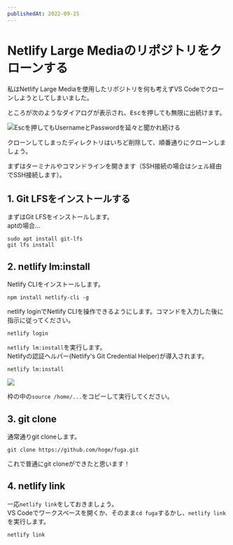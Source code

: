 ```yaml
---
publishedAt: 2022-09-25
---
```


# Netlify Large Mediaのリポジトリをクローンする

私はNetlify Large Mediaを使用したリポジトリを何も考えずVS Codeでクローンしようとしてしまいました。

ところが次のようなダイアログが表示され、<kbd>Esc</kbd>を押しても無限に出続けます。

![](vscode.avif "Escを押してもUsernameとPasswordを延々と聞かれ続ける")

クローンしてしまったディレクトリはいちど削除して、順番通りにクローンしましょう。

まずはターミナルやコマンドラインを開きます（SSH接続の場合はシェル経由でSSH接続します）。

## 1. Git LFSをインストールする
まずはGit LFSをインストールします。  
aptの場合…

```
sudo apt install git-lfs
git lfs install
```

## 2. netlify lm:install
Netlify CLIをインストールします。

```
npm install netlify-cli -g
```

netlify loginでNetlify CLIを操作できるようにします。コマンドを入力した後に指示に従ってください。

```
netlify login
```

`netlify lm:install`を実行します。  
Netlifyの認証ヘルパー(Netlify's Git Credential Helper)が導入されます。

```
netlify lm:install
```

![](lm%20install.avif)

枠の中の`source /home/...`をコピーして実行してください。

## 3. git clone
通常通りgit cloneします。

```
git clone https://github.com/hoge/fuga.git
```

これで普通にgit cloneができたと思います！

## 4. netlify link
一応`netlify link`をしておきましょう。  
VS Codeでワークスペースを開くか、そのまま`cd fuga`するかし、`netlify link`を実行します。

```
netlify link
```
